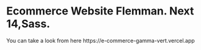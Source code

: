 <h1>Ecommerce Website Flemman. Next 14,Sass.</h1>
<p>You can take a look from here https://e-commerce-gamma-vert.vercel.app</p>
